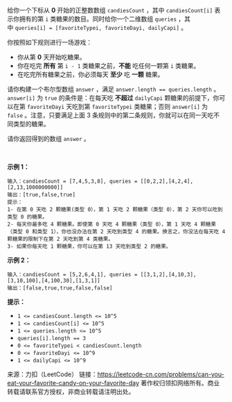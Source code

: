 给你一个下标从 **0** 开始的正整数数组 ```candiesCount``` ，其中 ```candiesCount[i]``` 表示你拥有的第 ```i``` 类糖果的数目。同时给你一个二维数组 ```queries``` ，其中 ```queries[i] = [favoriteTypei, favoriteDayi, dailyCapi]``` 。

你按照如下规则进行一场游戏：

* 你从第 **0** 天开始吃糖果。
* 你在吃完 **所有** 第 ```i - 1``` 类糖果之前，**不能** 吃任何一颗第 ```i``` 类糖果。
* 在吃完所有糖果之前，你必须每天 **至少** 吃 **一颗** 糖果。

请你构建一个布尔型数组 ```answer``` ，满足 ```answer.length == queries.length``` 。```answer[i]``` 为 ```true``` 的条件是：在每天吃 **不超过** ```dailyCapi``` 颗糖果的前提下，你可以在第 ```favoriteDayi``` 天吃到第 ```favoriteTypei``` 类糖果；否则 ```answer[i]``` 为 ```false``` 。注意，只要满足上面 3 条规则中的第二条规则，你就可以在同一天吃不同类型的糖果。

请你返回得到的数组 ```answer``` 。

 

**示例 1：**
```
输入：candiesCount = [7,4,5,3,8], queries = [[0,2,2],[4,2,4],[2,13,1000000000]]
输出：[true,false,true]
提示：
1- 在第 0 天吃 2 颗糖果(类型 0），第 1 天吃 2 颗糖果（类型 0），第 2 天你可以吃到类型 0 的糖果。
2- 每天你最多吃 4 颗糖果。即使第 0 天吃 4 颗糖果（类型 0），第 1 天吃 4 颗糖果（类型 0 和类型 1），你也没办法在第 2 天吃到类型 4 的糖果。换言之，你没法在每天吃 4 颗糖果的限制下在第 2 天吃到第 4 类糖果。
3- 如果你每天吃 1 颗糖果，你可以在第 13 天吃到类型 2 的糖果。
```
**示例 2：**
```
输入：candiesCount = [5,2,6,4,1], queries = [[3,1,2],[4,10,3],[3,10,100],[4,100,30],[1,3,1]]
输出：[false,true,true,false,false]
```

**提示：**

* ```1 <= candiesCount.length <= 10^5```
* ```1 <= candiesCount[i] <= 10^5```
* ```1 <= queries.length <= 10^5```
* ```queries[i].length == 3```
* ```0 <= favoriteTypei < candiesCount.length```
* ```0 <= favoriteDayi <= 10^9```
* ```1 <= dailyCapi <= 10^9```

来源：力扣（LeetCode）
链接：https://leetcode-cn.com/problems/can-you-eat-your-favorite-candy-on-your-favorite-day
著作权归领扣网络所有。商业转载请联系官方授权，非商业转载请注明出处。
